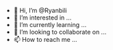 - 👋 Hi, I’m @Ryanbili
- 👀 I’m interested in ...
- 🌱 I’m currently learning ...
- 💞️ I’m looking to collaborate on ...
- 📫 How to reach me ...

<!---
Ryanbili/Ryanbili is a ✨ special ✨ repository because its `README.md` (this file) appears on your GitHub profile.
You can click the Preview link to take a look at your changes.
--->

